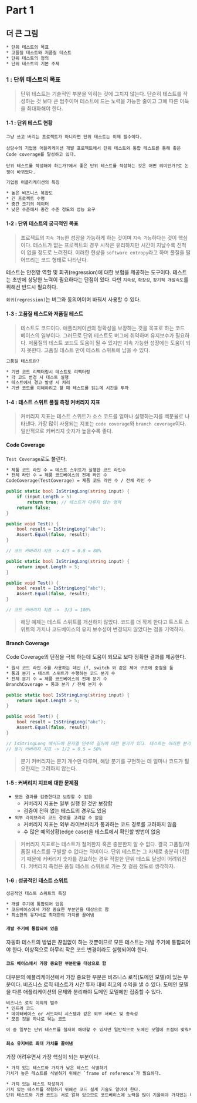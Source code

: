 # Part 1

## 더 큰 그림

```txt
* 단위 테스트의 목표
* 고품질 테스트와 저품질 테스트
* 단위 테스트의 정의
* 단위 테스트의 기본 주제
```

### 1 : 단위 테스트의 목표

> 단위 테스트는 기술적인 부분을 익히는 것에 그치지 않는다. 단순히 테스트를 작성하는 것 보다 큰 범주이며 테스트에 드는 노력을 가능한 줄이고 그에 따른 이득을 최대화해야 한다.

#### 1-1 : 단위 테스트 현황

`그냥 쓰고 버리는 프로젝트가 아니라면 단위 테스트는 이제 필수이다.`

`상당수의 기업용 어플리케이션 개발 프로젝트에서 단위 테스트와 통합 테스트를 통해 좋은 Code coverage를 달성하고 있다.`

`단위 테스트를 작성해야 하는가?에서 좋은 단위 테스트를 작성하는 것은 어떤 의미인가?로 논쟁이 바뀌었다.`

```txt
기업용 어플리케이션의 특징

* 높은 비즈니스 복잡도
* 긴 프로젝트 수명
* 중간 크기의 데이터
* 낮은 수준에서 중간 수준 정도의 성능 요구
```

#### 1-2 : 단위 테스트의 궁극적인 목표

> 프로젝트의 `지속 가능`한 성장을 가능하게 하는 것이며 `지속 가능`하다는 것이 핵심이다. 테스트가 없는 프로젝트의 경우 시작은 유리하지만 시간이 지날수록 진척이 없을 정도로 느려진다. 이러한 현상을 `software entropy`라고 하며 풀질을 떨어뜨리는 코드 형태로 나타난다.

테스트는 안전망 역할 및 회귀(regression)에 대한 보험을 제공하는 도구이다. 테스트는 초반에 상당한 노력이 필요하다는 단점이 있다. 다만 `지속성`, `확장성`, `장기적 개발속도`를 위해선 반드시 필요하다.

`회귀(regression)`는 버그와 동의어이며 바꿔서 사용할 수 있다.

#### 1-3 : 고품질 테스트와 저품질 테스트

> 테스트도 코드이다. 애플리케이션의 정확성을 보장하는 것을 목표로 하는 코드 베이스의 일부이다. 그러므로 단위 테스트도 버그에 취약하며 유지보수가 필요하다. 저품질의 테스트 코드도 도움이 될 수 있지만 지속 가능한 성장에는 도움이 되지 못한다. 고품질 테스트 만이 테스트 스위트에 남을 수 있다.

```txt
고품질 테스트란?

* 기반 코드 리팩터링시 테스트도 리팩터링
* 각 코드 변경 시 테스트 실행
* 테스트에서 경고 발생 시 처리
* 기반 코드를 이해하려고 할 때 테스트를 읽는데 시간을 투자
```

#### 1-4 : 테스트 스위트 풀질 측정 커버리지 지표

>커버리지 지표는 테스트 스위트가 소스 코드를 얼마나 실행하는지를 백분율로 나타낸다. 가장 많이 사용되는 지표는 `code coverage`와 `branch coverage`이다. 일반적으로 커버리지 숫자가 높을수록 좋다.

#### Code Coverage

`Test Coverage`로도 불린다.

```txt
* 제품 코드 라인 수 = 테스트 스위트가 실행한 코드 라인수
* 전체 라인 수 = 제품 코드베이스의 전체 라인 수
CodeCoverage(TestCoverage) = 제품 코드 라인 수 / 전체 라인 수
```

```c#
public static bool IsStringLong(string input) {
    if (input.Length > 5)
        return true; // 테스트가 다루지 않는 영역
    return false;
}

public void Test() {
    bool result = IsStringLong("abc");
    Assert.Equal(false, result);
}

// 코드 커버리지 지표 -> 4/5 = 0.8 = 80%
```

```c#
public static bool IsStringLong(string input) {
    return input.Length > 5;
}

public void Test() {
    bool result = IsStringLong("abc");
    Assert.Equal(false, result);
}

// 코드 커버리지 지표 ->  3/3 = 100%
```

> 해당 예제는 테스트 스위트를 개선하지 않았다. 코드를 더 작게 한다고 트스트 스위트의 가치나 코드베이스의 유지 보수성이 변경되지 않았다는 점을 기억하자.

#### Branch Coverage

Code Coverage의 단점을 극복 하는데 도움이 되므로 보다 정확한 결과를 제공한다.

```txt
* 원시 코드 라인 수를 사용하는 데신 if, switch 와 같은 제어 구조에 중점을 둠
* 통과 분기 = 테스트 스위트가 수행하는 코드 분기 수
* 전체 분기 수 = 제품 코드베이스의 전체 분기 수
BranchCoverage = 통과 분기 / 전체 분기 수
```

```c#
public static bool IsStringLong(string input) {
    return input.Length > 5;
}

public void Test() {
    bool result = IsStringLong("abc");
    Assert.Equal(false, result);
}

// IsStringLong 메서드에 문자열 인수의 길이에 대한 분기가 있다. 테스트는 이러한 분기중 하나만 적용된다.
// 분기 커버리지 지표 -> 1/2 = 0.5 = 50%
```

> 분기 커버리지는 분기 개수만 다루며, 해당 분기를 구현하는 데 얼마나 코드가 필요한지는 고려하지 않는다.

#### 1-5 : 커버리지 지표에 대한 문제점

* `모든 결과를 검증한다고 보장할 수 없음`
  * 커버리지 지표는 일부 실행 된 것만 보장함
  * 검증이 전혀 없는 테스트의 경우도 있음
* `외부 라이브러리 코드 경로를 고려할 수 없음`
  * 커버리지 지표는 외부 라이브러리가 통과하는 코드 경로를 고려하지 않음
  * 수 많은 예외상황(edge case)을 테스트에서 확인할 방법이 없음

> 커버리지 지표로는 테스트가 철저한지 혹은 충분한지 알 수 없다. 결국 고품질/저품질 테스트를 구별할 수 없다는 의미이다. 단위 테스트는 그 자체로 충분히 어렵기 때문에 커버리지 숫자를 강요하는 경우 적절한 단위 테스트 달성이 어려워진다. 커버리지 측정은 품질 테스트 스위트로 가는 첫 걸음 정도로 생각하자.

#### 1-6 : 성공적인 테스트 스위트

```txt
성공적인 테스트 스위트의 특징

* 개발 주기에 통합되어 있음
* 코드베이스에서 가장 중요한 부분만을 대상으로 함
* 최소한의 유지비로 최대한의 가치를 끌어냄
```

#### `개발 주기에 통합되어 있음`

자동화 테스트의 방법은 끊임없이 하는 것뿐이므로 모든 테스트는 개발 주기에 통합되어야 한다. 이상적으로 아무리 작은 코드 변경이라도 실행되어야 한다.

#### `코드 베이스에서 가장 중요한 부분만을 대상으로 함`

대부분의 애플리케이션에서 가장 중요한 부분은 비즈니스 로직(도메인 모델)이 있는 부분이다. 비즈니스 로직 테스트가 시간 투자 대비 최고의 수익을 낼 수 있다. 도메인 모델을 다른 애플리케이션의 문제와 분리해야 도메인 모델에만 집중할 수 있다.

```txt
비즈니스 로직 이외의 범주
* 인프라 코드
* 데이터베이스 or 서드파티 시스템과 같은 외부 서비스 및 종속성
* 모든 것을 하나로 묶는 코드

이 중 일부는 단위 테스트를 철저히 해야할 수 있지만 일반적으로 도메인 모델에 초점이 맞춰져 있어야 한다.
```

#### `최소 유지비로 최대 가치를 끌어냄`

가장 어려우면서 가장 핵심이 되는 부분이다.

```txt
* 가치 있는 테스트와 가치가 낮은 테스트 식별하기
가치가 높은 테스트를 식별하기 위해선 `frame of reference`가 필요하다. 

* 가치 있는 테스트 작성하기
가치 있는 테스트를 작헝하기 위해선 코드 설계 기술도 알아야 한다. 
단위 테스트와 기반 코드는 서로 얽혀 있으므로 코드베이스에 노력을 많이 기울여야 가치있는 테스트를 작성할 수 있다.
```

